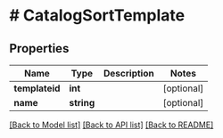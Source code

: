 # # CatalogSortTemplate

## Properties

Name | Type | Description | Notes
------------ | ------------- | ------------- | -------------
**templateid** | **int** |  | [optional]
**name** | **string** |  | [optional]

[[Back to Model list]](../../README.md#models) [[Back to API list]](../../README.md#endpoints) [[Back to README]](../../README.md)

